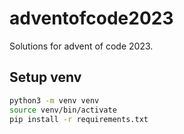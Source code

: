 # adventofcode2023
Solutions for advent of code 2023.

## Setup venv
```bash
python3 -m venv venv
source venv/bin/activate
pip install -r requirements.txt
```